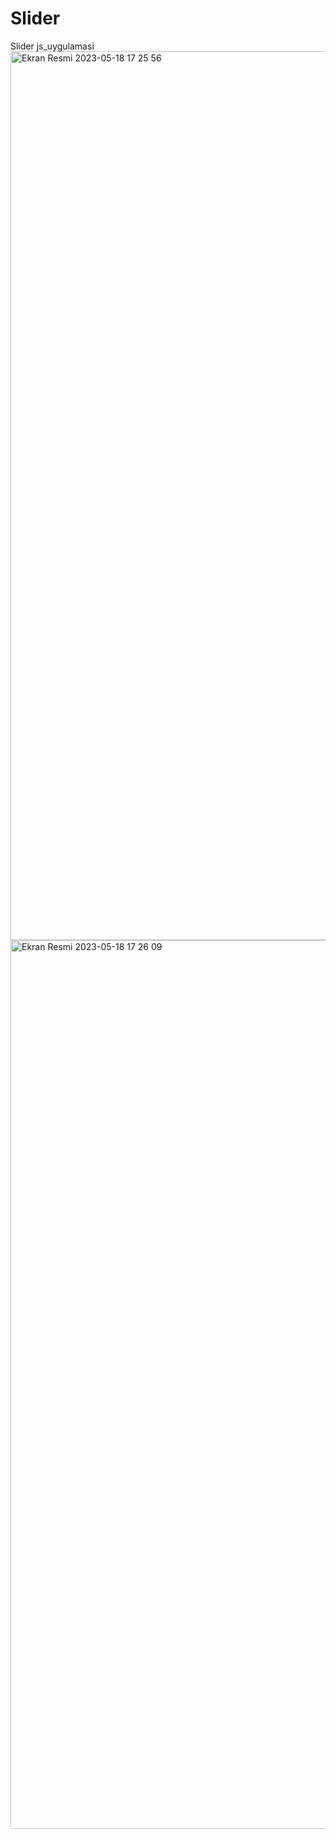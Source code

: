 # Slider
Slider js_uygulamasi
<img width="1422" alt="Ekran Resmi 2023-05-18 17 25 56" src="https://github.com/oktay379/Slider/assets/124916788/88c03716-58c1-4c23-a302-1c052c06a8b9">
<img width="1422" alt="Ekran Resmi 2023-05-18 17 26 09" src="https://github.com/oktay379/Slider/assets/124916788/25a23e4d-a5d2-455e-a0e4-d8dd4804edd4">
